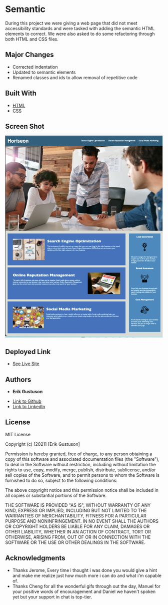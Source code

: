 # Semantic

During this project we were giving a web page that did not meet accessibility standards and were tasked with adding the semantic HTML elements to correct.  We were also asked to do some refactoring through both HTML and CSS files.

## Major Changes

* Corrected indentation
* Updated to semantic elements
* Renamed classes and ids to allow removal of repetitive code

## Built With

* [HTML](https://developer.mozilla.org/en-US/docs/Web/HTML)
* [CSS](https://developer.mozilla.org/en-US/docs/Web/CSS)

## Screen Shot

![Screen shot](images/screen-shot.png)

## Deployed Link

* [See Live Site](https://erikgustuson.github.io/Semantic/)

## Authors

* **Erik Gustuson**

- [Link to Github](https://github.com/ErikGustuson)
- [Link to LinkedIn](https://www.linkedin.com/in/erik-gustuson/)

## License

MIT License

Copyright (c) [2021] [Erik Gustuson]

Permission is hereby granted, free of charge, to any person obtaining a copy
of this software and associated documentation files (the "Software"), to deal
in the Software without restriction, including without limitation the rights
to use, copy, modify, merge, publish, distribute, sublicense, and/or sell
copies of the Software, and to permit persons to whom the Software is
furnished to do so, subject to the following conditions:

The above copyright notice and this permission notice shall be included in all
copies or substantial portions of the Software.

THE SOFTWARE IS PROVIDED "AS IS", WITHOUT WARRANTY OF ANY KIND, EXPRESS OR
IMPLIED, INCLUDING BUT NOT LIMITED TO THE WARRANTIES OF MERCHANTABILITY,
FITNESS FOR A PARTICULAR PURPOSE AND NONINFRINGEMENT. IN NO EVENT SHALL THE
AUTHORS OR COPYRIGHT HOLDERS BE LIABLE FOR ANY CLAIM, DAMAGES OR OTHER
LIABILITY, WHETHER IN AN ACTION OF CONTRACT, TORT OR OTHERWISE, ARISING FROM,
OUT OF OR IN CONNECTION WITH THE SOFTWARE OR THE USE OR OTHER DEALINGS IN THE
SOFTWARE.

## Acknowledgments

* Thanks Jerome, Every time i thought i was done you would give a hint and make me realize just how much more i can do and what i'm capable of.
* Thanks Cheng for all the wonderful gifs through out the day, Manuel for your positive words of encouragement and Daniel we haven't spoken yet but your support in chat is top-tier.
